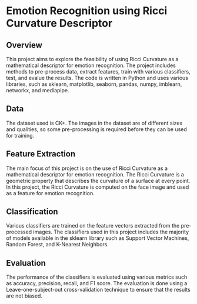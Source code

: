 # Emotion Recognition using Ricci Curvature Descriptor
## Overview
This project aims to explore the feasibility of using Ricci Curvature as a mathematical descriptor for emotion recognition.
The project includes methods to pre-process data, extract features, train with various classifiers, test, and evalue the results. 
The code is written in Python and uses various libraries, such as sklearn, matplotlib, seaborn, pandas, numpy, imblearn, networkx, and mediapipe.

## Data
The dataset used is CK+. 
The images in the dataset are of different sizes and qualities, so some pre-processing is required before they can be used for training.

## Feature Extraction
The main focus of this project is on the use of Ricci Curvature as a mathematical descriptor for emotion recognition. 
The Ricci Curvature is a geometric property that describes the curvature of a surface at every point. 
In this project, the Ricci Curvature is computed on the face image and used as a feature for emotion recognition.

## Classification
Various classifiers are trained on the feature vectors extracted from the pre-processed images. 
The classifiers used in this project includes the majority of models available in the sklearn library such as Support Vector Machines, Random Forest, and K-Nearest Neighbors.

## Evaluation
The performance of the classifiers is evaluated using various metrics such as accuracy, precision, recall, and F1 score.
The evaluation is done using a Leave-one-subject-out cross-validation technique to ensure that the results are not biased.
